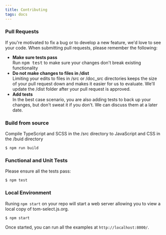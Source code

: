 ```yaml
---
title: Contributing
tags: docs
---
```



### Pull Requests

If you're motivated to fix a bug or to develop a new feature, we'd love to see your code.
When submitting pull requests, please remember the following:

<ul>
<li><strong>Make sure tests pass</strong><br/>Run <kbd>npm test</kbd> to make sure your changes don't break existing functionality</li>
<li><strong>Do not make changes to files in /dist</strong><br/> Limiting your edits to files in /src or /doc_src directories keeps the size of your pull request down and makes it easier for us to evaluate. We'll update the /dist folder after your pull request is approved.</li>
<li><strong>Add tests</strong><br/>In the best case scenario, you are also adding tests to back up your changes, but don't sweat it if you don't. We can discuss them at a later date.</li>
</ul>

### Build from source
Compile TypeScript and SCSS in the /src directory to JavaScript and CSS in the /buid directory

```shell
$ npm run build
```

### Functional and Unit Tests
Please ensure all the tests pass:

```shell
$ npm test
```

### Local Environment
Runing ```npm start``` on your repo will start a web server allowing you to view a local copy of tom-select.js.org.

```shell
$ npm start
```

Once started, you can run all the examples at `http://localhost:8000/`.
